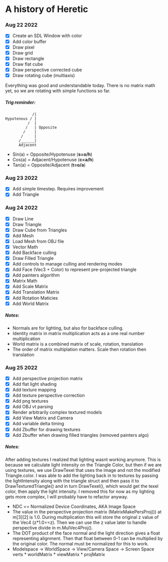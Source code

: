 # A history of Heretic

### Aug 22 2022

- [x] Create an SDL Window with color
- [x] Add color buffer
- [x] Draw pixel
- [x] Draw grid
- [x] Draw rectangle
- [x] Draw flat cube
- [x] Draw perspective corrected cube
- [x] Draw rotating cube (multiaxis)

Everything was good and understandable today. There is no matrix math
yet, so we are rotating with simple functions so far.

##### Trig reminder:

```
            /|
Hypotenous / |
          /  |
         /   | Opposite
        /    |
       /     |
      /______|
      Adjacent
```

- Sin(a) = Opposite/Hypotenuse (**s=o/h**)
- Cos(a) = Adjacent/Hypotenuse (**c=a/h**)
- Tan(a) = Opposite/Adjacent (**t=o/a**)

### Aug 23 2022

- [x] Add simple timestep. Requires improvement
- [x] Add Triangle

### Aug 24 2022

- [x] Draw Line
- [x] Draw Triangle
- [x] Draw Cube from Triangles
- [x] Add Mesh
- [x] Load Mesh from OBJ file
- [x] Vector Math
- [x] Add Backface culling
- [x] Draw Filled Triangle
- [x] Add controls to manage culling and rendering modes
- [x] Add Face (Vec3 + Color) to represent pre-projected triangle
- [x] Add painters algorithm
- [x] Matrix Math
- [x] Add Scale Matrix
- [x] Add Translation Matrix
- [x] Add Rotation Maticies
- [x] Add World Matrix

##### Notes:

- Normals are for lighting, but also for backface culling.
- Identity matrix in matrix multiplication acts as a one real number multiplication
- World matrix is a combined matrix of scale, rotation, translation
- The order of matrix multiplation matters. Scale then rotation then translation

### Aug 25 2022

- [x] Add perspective projection matrix
- [x] Add flat light shading
- [x] Add texture mapping
- [x] Add texture perspective correction
- [x] Add png textures
- [x] Add OBJ vt parsing
- [x] Render arbitrarily complex textured models
- [x] Add View Matrix and Camera
- [x] Add variable delta timing
- [x] Add Zbuffer for drawing textures
- [x] Add Zbuffer when drawing filled triangles (removed painters algo)

##### Notes:

After adding textures I realized that lighting wasnt working
anymore. This is because we calculate light intensity on the Triangle
Color, but then if we are using textures, we use DrawTexel that uses
the image and not the modified Triangle.color. I was able to add the
lighting back in to textures by passing the lightIntensity along with
the triangle struct and then pass it to DrawTexturedTriangle() and in
turn DrawTexel(), which would get the texel color, then apply the
light intensity. I removed this for now as my lighting gets more
complex, I will probably have to refactor anyway.

- NDC == Normalized Device Coordinates, AKA Image Space
- The value in the perspective projection matrix
  (MatrixMakePersProj()) at m[3][2] is 1.0. During multiplication this
  will store the original z value of the Vec4 (z*1.0==z). Then we can
  use the z value later to handle perspective divide in
  m.MulVec4Proj().
- The DOT product of the face normal and the light direction gives a
  float representing alignment. Then that float between 0-1 can be
  multiplied by the original color. The normal must be normalized for
  this to work.
- Modelspace -> WorldSpace -> View/Camera Space -> Screen Space
  verts       * worldMatrix * viewMatrix         * projMatrix
